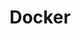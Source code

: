 ---
layout: tag-blog
title: Docker
slug: docker
category: devops
menu: false
order: 3
#header-img: '/img/docker-logo.png'
---